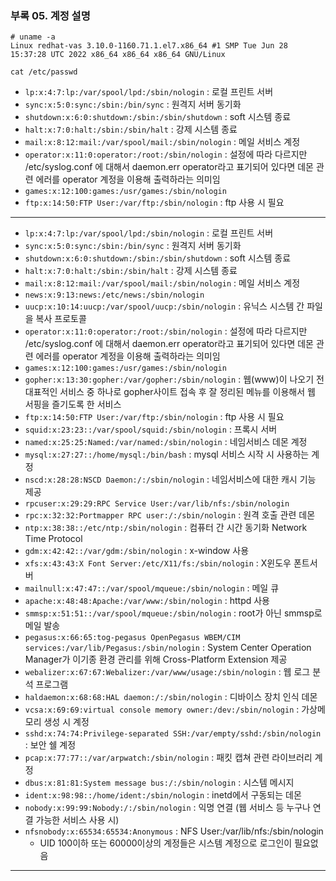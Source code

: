 ### 부록 05. 계정 설명

```
# uname -a
Linux redhat-vas 3.10.0-1160.71.1.el7.x86_64 #1 SMP Tue Jun 28 15:37:28 UTC 2022 x86_64 x86_64 x86_64 GNU/Linux
```
`cat /etc/passwd`
- `lp:x:4:7:lp:/var/spool/lpd:/sbin/nologin` : 로컬 프린트 서버
- `sync:x:5:0:sync:/sbin:/bin/sync` : 원격지 서버 동기화
- `shutdown:x:6:0:shutdown:/sbin:/sbin/shutdown` : soft 시스템 종료
- `halt:x:7:0:halt:/sbin:/sbin/halt` : 강제 시스템 종료
- `mail:x:8:12:mail:/var/spool/mail:/sbin/nologin` : 메일 서비스 계정
- `operator:x:11:0:operator:/root:/sbin/nologin` : 설정에 따라 다르지만 /etc/syslog.conf 에 대해서 daemon.err operator라고 표기되어 있다면 데몬 관련 에러를 operator 계정을 이용해 출력하라는 의미임
- `games:x:12:100:games:/usr/games:/sbin/nologin`
- `ftp:x:14:50:FTP User:/var/ftp:/sbin/nologin` : ftp 사용 시 필요

<hr/>

- `lp:x:4:7:lp:/var/spool/lpd:/sbin/nologin` : 로컬 프린트 서버
- `sync:x:5:0:sync:/sbin:/bin/sync` : 원격지 서버 동기화
- `shutdown:x:6:0:shutdown:/sbin:/sbin/shutdown` : soft 시스템 종료
- `halt:x:7:0:halt:/sbin:/sbin/halt` : 강제 시스템 종료
- `mail:x:8:12:mail:/var/spool/mail:/sbin/nologin` : 메일 서비스 계정
- `news:x:9:13:news:/etc/news:/sbin/nologin`
- `uucp:x:10:14:uucp:/var/spool/uucp:/sbin/nologin` : 유닉스 시스템 간 파일을 복사 프로토콜
- `operator:x:11:0:operator:/root:/sbin/nologin` : 설정에 따라 다르지만 /etc/syslog.conf 에 대해서 daemon.err operator라고 표기되어 있다면 데몬 관련 에러를 operator 계정을 이용해 출력하라는 의미임
- `games:x:12:100:games:/usr/games:/sbin/nologin`
- `gopher:x:13:30:gopher:/var/gopher:/sbin/nologin` : 웹(www)이 나오기 전 대표적인 서비스 중 하나로 gopher사이트 접속 후 잘 정리된 메뉴를 이용해서 웹 서핑을 즐기도록 한 서비스
- `ftp:x:14:50:FTP User:/var/ftp:/sbin/nologin` : ftp 사용 시 필요
- `squid:x:23:23::/var/spool/squid:/sbin/nologin` : 프록시 서버
- `named:x:25:25:Named:/var/named:/sbin/nologin` : 네임서비스 데몬 계정
- `mysql:x:27:27::/home/mysql:/bin/bash` : mysql 서비스 시작 시 사용하는 계정
- `nscd:x:28:28:NSCD Daemon:/:/sbin/nologin` : 네임서비스에 대한 캐시 기능 제공
- `rpcuser:x:29:29:RPC Service User:/var/lib/nfs:/sbin/nologin`
- `rpc:x:32:32:Portmapper RPC user:/:/sbin/nologin` : 원격 호출 관련 데몬
- `ntp:x:38:38::/etc/ntp:/sbin/nologin` : 컴퓨터 간 시간 동기화 Network Time Protocol
- `gdm:x:42:42::/var/gdm:/sbin/nologin` : x-window 사용
- `xfs:x:43:43:X Font Server:/etc/X11/fs:/sbin/nologin` : X윈도우 폰트서버
- `mailnull:x:47:47::/var/spool/mqueue:/sbin/nologin` : 메일 큐
- `apache:x:48:48:Apache:/var/www:/sbin/nologin` : httpd 사용
- `smmsp:x:51:51::/var/spool/mqueue:/sbin/nologin` : root가 아닌 smmsp로 메일 발송
- `pegasus:x:66:65:tog-pegasus OpenPegasus WBEM/CIM services:/var/lib/Pegasus:/sbin/nologin` : System Center Operation Manager가 이기종 환경 관리를 위해 Cross-Platform Extension 제공
- `webalizer:x:67:67:Webalizer:/var/www/usage:/sbin/nologin` : 웹 로그 분석 프로그램
- `haldaemon:x:68:68:HAL daemon:/:/sbin/nologin` : 디바이스 장치 인식 데몬
- `vcsa:x:69:69:virtual console memory owner:/dev:/sbin/nologin` : 가상메모리 생성 시 계정
- `sshd:x:74:74:Privilege-separated SSH:/var/empty/sshd:/sbin/nologin` : 보안 쉘 계정
- `pcap:x:77:77::/var/arpwatch:/sbin/nologin` : 패킷 캡쳐 관련 라이브러리 계정
- `dbus:x:81:81:System message bus:/:/sbin/nologin` : 시스템 메시지
- `ident:x:98:98::/home/ident:/sbin/nologin` : inetd에서 구동되는 데몬
- `nobody:x:99:99:Nobody:/:/sbin/nologin` : 익명 연결 (웹 서비스 등 누구나 연결 가능한 서비스 사용 시)
- `nfsnobody:x:65534:65534:Anonymous` : NFS User:/var/lib/nfs:/sbin/nologin
  * UID 100이하 또는 60000이상의 계정들은 시스템 계정으로 로그인이 필요없음
  
<hr/>
